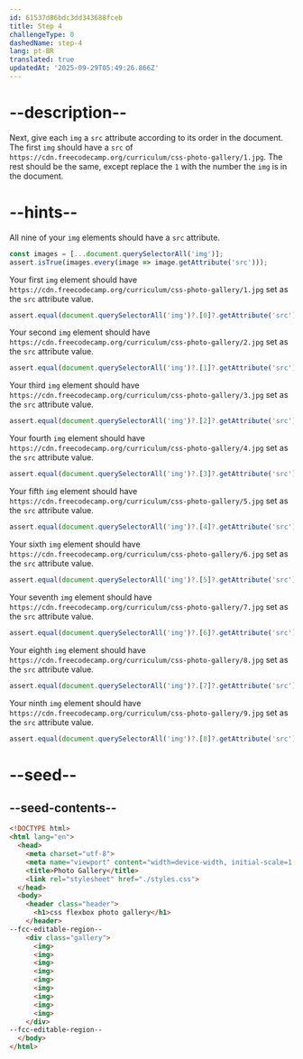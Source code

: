 ```yaml
---
id: 61537d86bdc3dd343688fceb
title: Step 4
challengeType: 0
dashedName: step-4
lang: pt-BR
translated: true
updatedAt: '2025-09-29T05:49:26.866Z'
---
```


# --description--

Next, give each `img` a `src` attribute according to its order in the document. The first `img` should have a `src` of `https://cdn.freecodecamp.org/curriculum/css-photo-gallery/1.jpg`. The rest should be the same, except replace the `1` with the number the `img` is in the document.

# --hints--

All nine of your `img` elements should have a `src` attribute.

```js
const images = [...document.querySelectorAll('img')];
assert.isTrue(images.every(image => image.getAttribute('src')));
```

Your first `img` element should have `https://cdn.freecodecamp.org/curriculum/css-photo-gallery/1.jpg` set as the `src` attribute value.

```js
assert.equal(document.querySelectorAll('img')?.[0]?.getAttribute('src'), 'https://cdn.freecodecamp.org/curriculum/css-photo-gallery/1.jpg');
```

Your second `img` element should have `https://cdn.freecodecamp.org/curriculum/css-photo-gallery/2.jpg` set as the `src` attribute value.

```js
assert.equal(document.querySelectorAll('img')?.[1]?.getAttribute('src'), 'https://cdn.freecodecamp.org/curriculum/css-photo-gallery/2.jpg');
```

Your third `img` element should have `https://cdn.freecodecamp.org/curriculum/css-photo-gallery/3.jpg` set as the `src` attribute value.

```js
assert.equal(document.querySelectorAll('img')?.[2]?.getAttribute('src'), 'https://cdn.freecodecamp.org/curriculum/css-photo-gallery/3.jpg');
```

Your fourth `img` element should have `https://cdn.freecodecamp.org/curriculum/css-photo-gallery/4.jpg` set as the `src` attribute value.

```js
assert.equal(document.querySelectorAll('img')?.[3]?.getAttribute('src'), 'https://cdn.freecodecamp.org/curriculum/css-photo-gallery/4.jpg');
```

Your fifth `img` element should have `https://cdn.freecodecamp.org/curriculum/css-photo-gallery/5.jpg` set as the `src` attribute value.

```js
assert.equal(document.querySelectorAll('img')?.[4]?.getAttribute('src'), 'https://cdn.freecodecamp.org/curriculum/css-photo-gallery/5.jpg');
```

Your sixth `img` element should have `https://cdn.freecodecamp.org/curriculum/css-photo-gallery/6.jpg` set as the `src` attribute value.

```js
assert.equal(document.querySelectorAll('img')?.[5]?.getAttribute('src'), 'https://cdn.freecodecamp.org/curriculum/css-photo-gallery/6.jpg');
```

Your seventh `img` element should have `https://cdn.freecodecamp.org/curriculum/css-photo-gallery/7.jpg` set as the `src` attribute value.

```js
assert.equal(document.querySelectorAll('img')?.[6]?.getAttribute('src'), 'https://cdn.freecodecamp.org/curriculum/css-photo-gallery/7.jpg');
```

Your eighth `img` element should have `https://cdn.freecodecamp.org/curriculum/css-photo-gallery/8.jpg` set as the `src` attribute value.

```js
assert.equal(document.querySelectorAll('img')?.[7]?.getAttribute('src'), 'https://cdn.freecodecamp.org/curriculum/css-photo-gallery/8.jpg');
```

Your ninth `img` element should have `https://cdn.freecodecamp.org/curriculum/css-photo-gallery/9.jpg` set as the `src` attribute value.

```js
assert.equal(document.querySelectorAll('img')?.[8]?.getAttribute('src'), 'https://cdn.freecodecamp.org/curriculum/css-photo-gallery/9.jpg');
```

# --seed--

## --seed-contents--

```html
<!DOCTYPE html>
<html lang="en">
  <head>
    <meta charset="utf-8">
    <meta name="viewport" content="width=device-width, initial-scale=1.0">
    <title>Photo Gallery</title>
    <link rel="stylesheet" href="./styles.css">
  </head>
  <body>
    <header class="header">
      <h1>css flexbox photo gallery</h1>
    </header>
--fcc-editable-region--
    <div class="gallery">
      <img>
      <img>
      <img>
      <img>
      <img>
      <img>
      <img>
      <img>
      <img>
    </div>
--fcc-editable-region--
  </body>
</html>
```

```css

```
